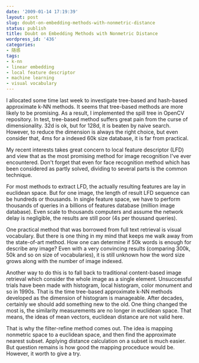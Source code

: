 ```yaml
---
date: '2009-01-14 17:19:39'
layout: post
slug: doubt-on-embedding-methods-with-nonmetric-distance
status: publish
title: Doubt on Embedding Methods with Nonmetric Distance
wordpress_id: '436'
categories:
- 随感
tags:
- k-nn
- linear embedding
- local feature descriptor
- machine learning
- visual vocabulary
---
```


I allocated some time last week to investigate tree-based and hash-based approximate k-NN methods. It seems that tree-based methods are more likely to be promising. As a result, I implemented the spill tree in OpenCV repository. In test, tree-based method suffers great pain from the curse of dimensionality. 32d is ok, but for 128d, it is beaten by naive search. However, to reduce the dimension is always the right choice, but even consider that, 4ms for a indexed 60k size database, it is far from practical.

My recent interests takes great concern to local feature descriptor (LFD) and view that as the most promising method for image recognition I've ever encountered. Don't forget that even for face recognition method which has been considered as partly solved, dividing to several parts is the common technique.

For most methods to extract LFD, the actually resulting features are lay in euclidean space. But for one image, the length of result LFD sequence can be hundreds or thousands. In single feature space, we have to perform thousands of queries in a billions of features database (million image database). Even scale to thousands computers and assume the network delay is negligible, the results are still poor (4s per thousand queries).

One practical method that was borrowed from full text retrieval is visual vocabulary. But there is one thing in my mind that keeps me walk away from the state-of-art method. How one can determine if 50k words is enough for describe any image? Even with a very convincing results (comparing 300k, 50k and so on size of vocabularies), it is still unknown how the word size grows along with the number of image indexed.

Another way to do this is to fall back to traditional content-based image retrieval which consider the whole image as a single element. Unsuccessful trials have been made with histogram, local histogram, color monument and so in 1990s. That is the time tree-based approximate k-NN methods developed as the dimension of histogram is manageable. After decades, certainly we should add something new to the old. One thing changed the most is, the similarity measurements are no longer in euclidean space. That means, the ideas of mean vectors, euclidean distance are not valid here.

That is why the filter-refine method comes out. The idea is mapping nonmetric space to a euclidean space, and then find the approximate nearest subset. Applying distance calculation on a subset is much easier. But question remains is how good the mapping proceduce would be. However, it worth to give a try.

